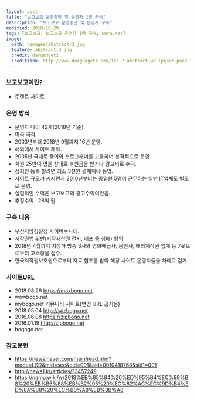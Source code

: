 ```yaml
---
layout: post
title: "보고보고 운영중단 및 운영자 1명 구속"
description: "보고보고 운영중단 및 운영자 구속"
modified: 2018-10-29
tags: [보고보고, 보고보고 운영자 1명 구속, sora.net]
image:
  path: /images/abstract-3.jpg
  feature: abstract-3.jpg
  credit: dargadgetz
  creditlink: http://www.dargadgetz.com/ios-7-abstract-wallpaper-pack-for-iphone-5-and-ipod-touch-retina/
---
```

### 보고보고이란?
  - 토렌트 사이트  

### 운영 방식
  - 운영자 나이 42세(2018년 기준).  
  - 미국 국적.  
  - 2003년부터 2018년 9월까지 16년 운영.  
  - 해외에서 사이트 제작.  
  - 2005년 국내로 들어와 프로그래머를 고용하며 본격적으로 운영.  
  - 회원 25만여 명을 상대로 후원금을 받거나 광고비로 수익.     
  - 정회원 등록 할려면 최소 3천원 결재해야 등업.  
  - 사이트 규모가 커지면서 2010년부터는 종업원 5명이 근무하는 일반 IT업체도 별도로 운영.  
  - 실질적인 수익은 보고보고의 광고수익이었음.   
  - 추정수익 : 28억 원  

### 구속 내용
  - 부산지방경찰청 사이버수사대.  
  - 저작권법 위반(저작재산권 전시, 배포 등 침해) 혐의  
  - 2018년 4월까지 지상파 방송 3사와 영화배급사, 음원사, 해외저작권 업체 등 7곳으로부터 고소장을 접수.  
  - 한국저작권보호원으로부터 자료 협조를 받아 해당 사이트 운영자들을 차례로 검거.   


### 사이트URL
  - 2018.08.28 https://maxbogo.net
  - wowbogo.net  
  - mybogo.net 커뮤니티 사이트(변경 URL 공지용)
  - 2018.05.04 http://wizbogo.net  
  - 2016.06.08 https://zipbogo.net   
  - 2016.01.19 http://zipbogo.net  
  - bogogo.net


### 참고문헌
  - https://news.naver.com/main/read.nhn?mode=LSD&mid=sec&oid=001&aid=0010418768&sid1=001  
  - http://news1.kr/articles/?3457249  
  - https://namu.wiki/w/2018%EB%85%84%20%ED%95%B4%EC%99%B8%20%EB%B6%88%EB%B2%95%20%EC%82%AC%EC%9D%B4%ED%8A%B8%20%EC%B0%A8%EB%8B%A8  
